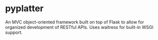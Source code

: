 # pyplatter
An MVC object-oriented framework built on top of Flask to allow for organized development of RESTful APIs. Uses waitress
for built-in WSGI support.
